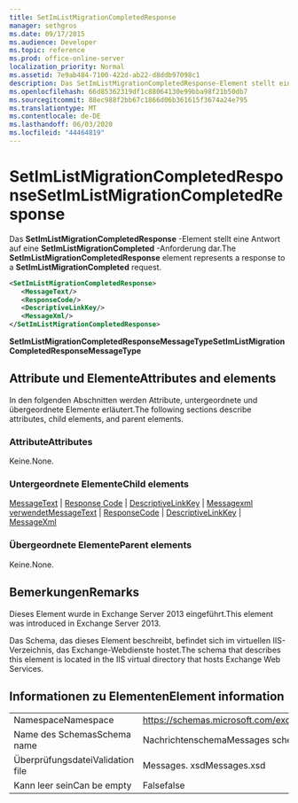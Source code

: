 ```yaml
---
title: SetImListMigrationCompletedResponse
manager: sethgros
ms.date: 09/17/2015
ms.audience: Developer
ms.topic: reference
ms.prod: office-online-server
localization_priority: Normal
ms.assetid: 7e9ab484-7100-422d-ab22-d8ddb97098c1
description: Das SetImListMigrationCompletedResponse-Element stellt eine Antwort auf eine SetImListMigrationCompleted-Anforderung dar.
ms.openlocfilehash: 66d85362319df1c88064130e99bba98f21b50db7
ms.sourcegitcommit: 88ec988f2bb67c1866d06b361615f3674a24e795
ms.translationtype: MT
ms.contentlocale: de-DE
ms.lasthandoff: 06/03/2020
ms.locfileid: "44464819"
---
```

# <a name="setimlistmigrationcompletedresponse"></a><span data-ttu-id="8f678-103">SetImListMigrationCompletedResponse</span><span class="sxs-lookup"><span data-stu-id="8f678-103">SetImListMigrationCompletedResponse</span></span>

<span data-ttu-id="8f678-104">Das **SetImListMigrationCompletedResponse** -Element stellt eine Antwort auf eine **SetImListMigrationCompleted** -Anforderung dar.</span><span class="sxs-lookup"><span data-stu-id="8f678-104">The **SetImListMigrationCompletedResponse** element represents a response to a **SetImListMigrationCompleted** request.</span></span> 
  
```XML
<SetImListMigrationCompletedResponse>
   <MessageText/>
   <ResponseCode/>
   <DescriptiveLinkKey/>
   <MessageXml/>
</SetImListMigrationCompletedResponse>
```

 <span data-ttu-id="8f678-105">**SetImListMigrationCompletedResponseMessageType**</span><span class="sxs-lookup"><span data-stu-id="8f678-105">**SetImListMigrationCompletedResponseMessageType**</span></span>
## <a name="attributes-and-elements"></a><span data-ttu-id="8f678-106">Attribute und Elemente</span><span class="sxs-lookup"><span data-stu-id="8f678-106">Attributes and elements</span></span>

<span data-ttu-id="8f678-107">In den folgenden Abschnitten werden Attribute, untergeordnete und übergeordnete Elemente erläutert.</span><span class="sxs-lookup"><span data-stu-id="8f678-107">The following sections describe attributes, child elements, and parent elements.</span></span>
  
### <a name="attributes"></a><span data-ttu-id="8f678-108">Attribute</span><span class="sxs-lookup"><span data-stu-id="8f678-108">Attributes</span></span>

<span data-ttu-id="8f678-109">Keine.</span><span class="sxs-lookup"><span data-stu-id="8f678-109">None.</span></span>
  
### <a name="child-elements"></a><span data-ttu-id="8f678-110">Untergeordnete Elemente</span><span class="sxs-lookup"><span data-stu-id="8f678-110">Child elements</span></span>

<span data-ttu-id="8f678-111">[MessageText](messagetext.md)  |  [Response Code](responsecode.md)  |  [DescriptiveLinkKey](descriptivelinkkey.md)  |  [Messagexml verwendet](messagexml.md)</span><span class="sxs-lookup"><span data-stu-id="8f678-111">[MessageText](messagetext.md) | [ResponseCode](responsecode.md) | [DescriptiveLinkKey](descriptivelinkkey.md) | [MessageXml](messagexml.md)</span></span>
  
### <a name="parent-elements"></a><span data-ttu-id="8f678-112">Übergeordnete Elemente</span><span class="sxs-lookup"><span data-stu-id="8f678-112">Parent elements</span></span>

<span data-ttu-id="8f678-113">Keine.</span><span class="sxs-lookup"><span data-stu-id="8f678-113">None.</span></span>
  
## <a name="remarks"></a><span data-ttu-id="8f678-114">Bemerkungen</span><span class="sxs-lookup"><span data-stu-id="8f678-114">Remarks</span></span>

<span data-ttu-id="8f678-115">Dieses Element wurde in Exchange Server 2013 eingeführt.</span><span class="sxs-lookup"><span data-stu-id="8f678-115">This element was introduced in Exchange Server 2013.</span></span>
  
<span data-ttu-id="8f678-116">Das Schema, das dieses Element beschreibt, befindet sich im virtuellen IIS-Verzeichnis, das Exchange-Webdienste hostet.</span><span class="sxs-lookup"><span data-stu-id="8f678-116">The schema that describes this element is located in the IIS virtual directory that hosts Exchange Web Services.</span></span>
  
## <a name="element-information"></a><span data-ttu-id="8f678-117">Informationen zu Elementen</span><span class="sxs-lookup"><span data-stu-id="8f678-117">Element information</span></span>

|||
|:-----|:-----|
|<span data-ttu-id="8f678-118">Namespace</span><span class="sxs-lookup"><span data-stu-id="8f678-118">Namespace</span></span>  <br/> |https://schemas.microsoft.com/exchange/services/2006/messages  <br/> |
|<span data-ttu-id="8f678-119">Name des Schemas</span><span class="sxs-lookup"><span data-stu-id="8f678-119">Schema name</span></span>  <br/> |<span data-ttu-id="8f678-120">Nachrichtenschema</span><span class="sxs-lookup"><span data-stu-id="8f678-120">Messages schema</span></span>  <br/> |
|<span data-ttu-id="8f678-121">Überprüfungsdatei</span><span class="sxs-lookup"><span data-stu-id="8f678-121">Validation file</span></span>  <br/> |<span data-ttu-id="8f678-122">Messages. xsd</span><span class="sxs-lookup"><span data-stu-id="8f678-122">Messages.xsd</span></span>  <br/> |
|<span data-ttu-id="8f678-123">Kann leer sein</span><span class="sxs-lookup"><span data-stu-id="8f678-123">Can be empty</span></span>  <br/> |<span data-ttu-id="8f678-124">False</span><span class="sxs-lookup"><span data-stu-id="8f678-124">false</span></span>  <br/> |
   

